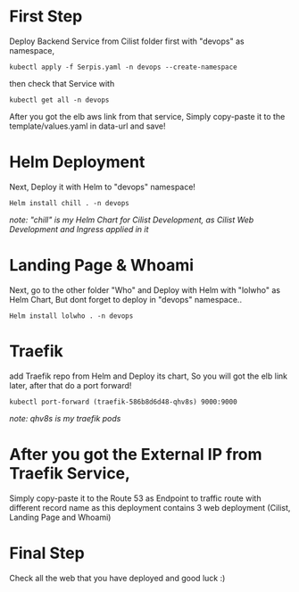 # First Step
Deploy Backend Service from Cilist folder first with "devops" as namespace,

 `kubectl apply -f Serpis.yaml -n devops --create-namespace`
 
 then check that Service with
 
 `kubectl get all -n devops`
 
 After you got the elb aws link from that service, Simply copy-paste it to the template/values.yaml in data-url and save!
 
# Helm Deployment
Next, Deploy it with Helm to "devops" namespace!

 `Helm install chill . -n devops` 
 
 *note: "chill" is my Helm Chart for Cilist Development, as Cilist Web Development and Ingress applied in it*
 
 # Landing Page & Whoami
 Next, go to the other folder "Who" and Deploy with Helm with "lolwho" as Helm Chart, But dont forget to deploy in "devops" namespace..
 
 `Helm install lolwho . -n devops`
 
 # Traefik
 
 add Traefik repo from Helm and Deploy its chart, So you will got the elb link later, after that do a port forward!
 
 `kubectl port-forward (traefik-586b8d6d48-qhv8s) 9000:9000`
 
 *note: qhv8s is my traefik pods*
 
 # After you got the External IP from Traefik Service, 
 Simply copy-paste it to the Route 53 as Endpoint to traffic route with different record name as this deployment contains 3 web deployment (Cilist, Landing Page and Whoami)
 
 # Final Step
 
 Check all the web that you have deployed and good luck :)
